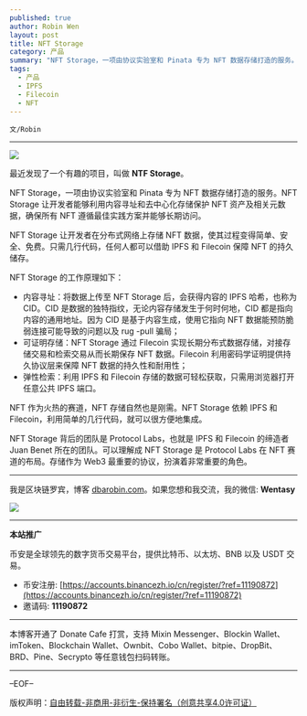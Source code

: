 ```yaml
---
published: true
author: Robin Wen
layout: post
title: NFT Storage
category: 产品
summary: "NFT Storage，一项由协议实验室和 Pinata 专为 NFT 数据存储打造的服务。NFT Storage 让开发者能够利用内容寻址和去中心化存储保护 NFT 资产及相关元数据，确保所有 NFT 遵循最佳实践方案并能够长期访问。NFT Storage 让开发者在分布式网络上存储 NFT 数据，使其过程变得简单、安全、免费。只需几行代码，任何人都可以借助 IPFS 和 Filecoin 保障 NFT 的持久储存。NFT Storage 背后的团队是 Protocol Labs，也就是 IPFS 和 Filecoin 的缔造者 Juan Benet 所在的团队。可以理解成 NFT Storage 是 Protocol Labs 在 NFT 赛道的布局。存储作为 Web3 最重要的协议，扮演着非常重要的角色。"
tags:
  - 产品
  - IPFS
  - Filecoin
  - NFT
---
```


`文/Robin`

***

![](https://cdn.dbarobin.com/nvnrs16.png)

最近发现了一个有趣的项目，叫做 **NTF Storage**。

NFT Storage，一项由协议实验室和 Pinata 专为 NFT 数据存储打造的服务。NFT Storage 让开发者能够利用内容寻址和去中心化存储保护 NFT 资产及相关元数据，确保所有 NFT 遵循最佳实践方案并能够长期访问。

NFT Storage 让开发者在分布式网络上存储 NFT 数据，使其过程变得简单、安全、免费。只需几行代码，任何人都可以借助 IPFS 和 Filecoin 保障 NFT 的持久储存。

NFT Storage 的工作原理如下：

* 内容寻址：将数据上传至 NFT Storage 后，会获得内容的 IPFS 哈希，也称为 CID。CID 是数据的独特指纹，无论内容存储发生于何时何地，CID 都是指向内容的通用地址。因为 CID 是基于内容生成，使用它指向 NFT 数据能预防脆弱连接可能导致的问题以及 rug -pull 骗局；
* 可证明存储：NFT Storage 通过 Filecoin 实现长期分布式数据存储，对接存储交易和检索交易从而长期保存 NFT 数据。Filecoin 利用密码学证明提供持久协议层来保障 NFT 数据的持久性和耐用性；
* 弹性检索：利用 IPFS 和 Filecoin 存储的数据可轻松获取，只需用浏览器打开任意公共 IPFS 端口。

NFT 作为火热的赛道，NFT 存储自然也是刚需。NFT Storage 依赖 IPFS 和 Filecoin，利用简单的几行代码，就可以很方便地集成。

NFT Storage 背后的团队是 Protocol Labs，也就是 IPFS 和 Filecoin 的缔造者 Juan Benet 所在的团队。可以理解成 NFT Storage 是 Protocol Labs 在 NFT 赛道的布局。存储作为 Web3 最重要的协议，扮演着非常重要的角色。

***

我是区块链罗宾，博客 [dbarobin.com](https://dbarobin.com/)。如果您想和我交流，我的微信: **Wentasy**

![](https://cdn.dbarobin.com/v4yywe2.png)

***

**本站推广**

币安是全球领先的数字货币交易平台，提供比特币、以太坊、BNB 以及 USDT 交易。

* 币安注册: [https://accounts.binancezh.io/cn/register/?ref=11190872](https://accounts.binancezh.io/cn/register/?ref=11190872)
* 邀请码: **11190872**

***

本博客开通了 Donate Cafe 打赏，支持 Mixin Messenger、Blockin Wallet、imToken、Blockchain Wallet、Ownbit、Cobo Wallet、bitpie、DropBit、BRD、Pine、Secrypto 等任意钱包扫码转账。

<center>
    <div class="--donate-button"
         data-button-id="f8b9df0d-af9a-460d-8258-d3f435445075"
    ></div>
</center>

***

–EOF–

版权声明：[自由转载-非商用-非衍生-保持署名（创意共享4.0许可证）](http://creativecommons.org/licenses/by-nc-nd/4.0/deed.zh)